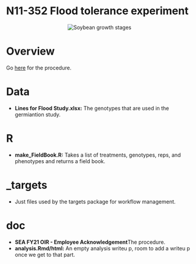 N11-352 Flood tolerance experiment
================

<center>

![Soybean growth
stages](https://prairiecalifornian.com/wp-content/uploads/2015/07/SoybeanGrowthStages-image1.jpg)

</center>

# Overview

Go
[here](https://github.com/jhgille2/FloodExperiment_2021/blob/main/doc/SEA%20FY21%20OIR%20-%20Employee%20Acknowledgment%20Statement%20%20Approval%20Form_Fallen%20Request%2002-25-2021.pdf)
for the procedure.

# Data

-   **Lines for Flood Study.xlsx:** The genotypes that are used in the
    germiantion study.

# R

-   **make\_FieldBook.R:** Takes a list of treatments, genotypes, reps,
    and phenotypes and returns a field book.

# \_targets

-   Just files used by the targets package for workflow management.

# doc

-   **SEA FY21 OIR - Employee Acknowledgement**The procedure.
-   **analysis.Rmd/html:** An empty analysis writeu p, room to add a
    writeu p once we get to that part.
